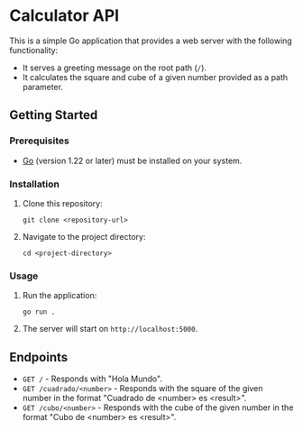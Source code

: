 # Calculator API

This is a simple Go application that provides a web server with the following functionality:

- It serves a greeting message on the root path (`/`).
- It calculates the square and cube of a given number provided as a path parameter.

## Getting Started

### Prerequisites

- [Go](https://golang.org/) (version 1.22 or later) must be installed on your system.

### Installation

1. Clone this repository:

    ```shell
    git clone <repository-url>
    ```

2. Navigate to the project directory:

    ```shell
    cd <project-directory>
    ```

### Usage

1. Run the application:

    ```shell
    go run .
    ```

2. The server will start on `http://localhost:5000`.

## Endpoints

- `GET /` - Responds with "Hola Mundo".
- `GET /cuadrado/<number>` - Responds with the square of the given number in the format "Cuadrado de \<number\> es \<result\>".
- `GET /cubo/<number>` - Responds with the cube of the given number in the format "Cubo de \<number\> es \<result\>".
